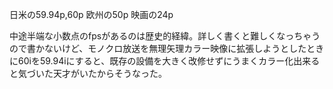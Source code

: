 日米の59.94p,60p
欧州の50p
映画の24p

中途半端な小数点のfpsがあるのは歴史的経緯。詳しく書くと難しくなっちゃうので書かないけど、モノクロ放送を無理矢理カラー映像に拡張しようとしたときに60iを59.94iにすると、既存の設備を大きく改修せずにうまくカラー化出来ると気づいた天才がいたからそうなった。